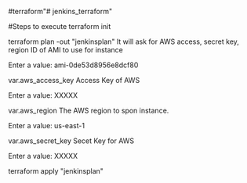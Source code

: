 #terraform"# jenkins_terraform" 

#Steps to execute
terraform init

terraform plan -out "jenkinsplan"
It will ask for AWS access, secret key, region 
  ID of AMI to use for instance

  Enter a value: ami-0de53d8956e8dcf80

var.aws_access_key
  Access Key of AWS

  Enter a value: XXXXX

var.aws_region
  The AWS region to spon instance.

  Enter a value: us-east-1

var.aws_secret_key
  Secet Key for AWS

  Enter a value: XXXXX


terraform apply "jenkinsplan" 
